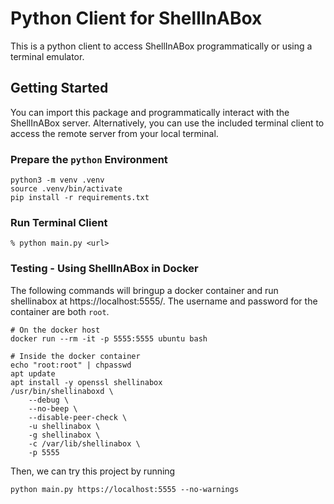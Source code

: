 # Python Client for ShellInABox
This is a python client to access ShellInABox programmatically or using a terminal emulator.

## Getting Started
You can import this package and programmatically interact with the ShellInABox server. Alternatively, you can use the included terminal client to access the remote server from your local terminal.

### Prepare the `python` Environment
```
python3 -m venv .venv
source .venv/bin/activate
pip install -r requirements.txt
```

### Run Terminal Client
```
% python main.py <url>
```

### Testing - Using ShellInABox in Docker
The following commands will bringup a docker container and run shellinabox at https://localhost:5555/. The username and password for the container are both `root`.
```
# On the docker host
docker run --rm -it -p 5555:5555 ubuntu bash

# Inside the docker container
echo "root:root" | chpasswd
apt update
apt install -y openssl shellinabox
/usr/bin/shellinaboxd \
    --debug \
    --no-beep \
    --disable-peer-check \
    -u shellinabox \
    -g shellinabox \
    -c /var/lib/shellinabox \
    -p 5555
```

Then, we can try this project by running
```
python main.py https://localhost:5555 --no-warnings
```
